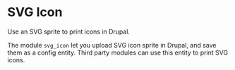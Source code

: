 # SVG Icon

Use an SVG sprite to print icons in Drupal.

The module `svg_icon` let you upload SVG icon sprite in Drupal, and save them as
a config entity. Third party modules can use this entity to print SVG icons.

